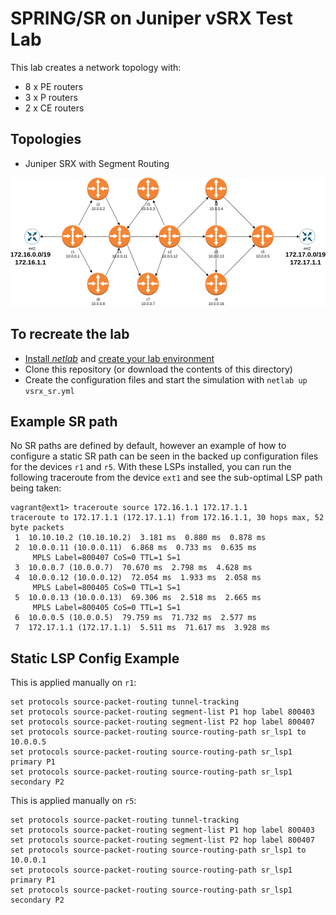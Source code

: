 # SPRING/SR on Juniper vSRX Test Lab

This lab creates a network topology with:

* 8 x PE routers
* 3 x P routers
* 2 x CE routers

## Topologies

* Juniper SRX with Segment Routing

![mpls_network](mpls.png)

## To recreate the lab

* [Install *netlab*](https://netsim-tools.readthedocs.io/en/latest/install.html) and [create your lab environment](https://netsim-tools.readthedocs.io/en/latest/install.html#building-the-lab-environment)
* Clone this repository (or download the contents of this directory)
* Create the configuration files and start the simulation with `netlab up vsrx_sr.yml`

## Example SR path

No SR paths are defined by default, however an example of how to configure a static SR path can be seen in the backed up configuration files for the devices `r1` and `r5`. With these LSPs installed, you can run the following traceroute from the device `ext1` and see the sub-optimal LSP path being taken:

```
vagrant@ext1> traceroute source 172.16.1.1 172.17.1.1 
traceroute to 172.17.1.1 (172.17.1.1) from 172.16.1.1, 30 hops max, 52 byte packets
 1  10.10.10.2 (10.10.10.2)  3.181 ms  0.880 ms  0.878 ms
 2  10.0.0.11 (10.0.0.11)  6.868 ms  0.733 ms  0.635 ms
     MPLS Label=800407 CoS=0 TTL=1 S=1
 3  10.0.0.7 (10.0.0.7)  70.670 ms  2.798 ms  4.628 ms
 4  10.0.0.12 (10.0.0.12)  72.054 ms  1.933 ms  2.058 ms
     MPLS Label=800405 CoS=0 TTL=1 S=1
 5  10.0.0.13 (10.0.0.13)  69.306 ms  2.518 ms  2.665 ms
     MPLS Label=800405 CoS=0 TTL=1 S=1
 6  10.0.0.5 (10.0.0.5)  79.759 ms  71.732 ms  2.577 ms
 7  172.17.1.1 (172.17.1.1)  5.511 ms  71.617 ms  3.928 ms
```

## Static LSP Config Example

This is applied manually on `r1`:

```
set protocols source-packet-routing tunnel-tracking
set protocols source-packet-routing segment-list P1 hop label 800403
set protocols source-packet-routing segment-list P2 hop label 800407
set protocols source-packet-routing source-routing-path sr_lsp1 to 10.0.0.5
set protocols source-packet-routing source-routing-path sr_lsp1 primary P1
set protocols source-packet-routing source-routing-path sr_lsp1 secondary P2
```

This is applied manually on `r5`:

```
set protocols source-packet-routing tunnel-tracking
set protocols source-packet-routing segment-list P1 hop label 800403
set protocols source-packet-routing segment-list P2 hop label 800407
set protocols source-packet-routing source-routing-path sr_lsp1 to 10.0.0.1
set protocols source-packet-routing source-routing-path sr_lsp1 primary P1
set protocols source-packet-routing source-routing-path sr_lsp1 secondary P2
```

